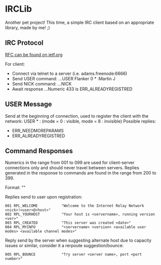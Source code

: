 IRCLib
=========

Another pet project! This time, a simple IRC client based on an appropriate library, made by me! ;)


IRC Protocol
------------
[RFC can be found on ietf.org](https://tools.ietf.org/html/rfc2812)

For client:
 * Connect via telnet to a server (i.e. adams.freenode:6666)
 * Send USER command:
...USER Flanker 0 * :Martin J
 * Send NICK command:
...NICK <username>
 * Await response
...Numeric 433 is ERR_ALREADYREGISTRED


USER Message
------------
Send at the beginning of connection, used to register the client with the network:
USER <username> <mode> * :<realname>
(mode = 0 : visible, mode = 8 : invisible)
Possible replies:
 * ERR_NEEDMOREPARAMS
 * ERR_ALREADYREGISTRED


Command Responses
-----------------
Numerics in the range from 001 to 099 are used for client-server
connections only and should never travel between servers.  Replies
generated in the response to commands are found in the range from 200
to 399.

Format:
<numeric> <reply-name> "<reply-text>"

Replies send to user upon registration:
```
001 RPL_WELCOME           "Welcome to the Internet Relay Network <nick>!<user>@<host>"
002 RPL_YOURHOST          "Your host is <servername>, running version <ver>"
003 RPL_CREATED           "This server was created <date>"
004 RPL_MYINFO            "<servername> <version> <available user modes> <available channel modes>"
```
Reply send by the server when suggesting alternate host due to
capacity issues or similar, consider it a rerpoute suggestion/bounce:
```
005 RPL_BOUNCE            "Try server <server name>, port <port number>"
```